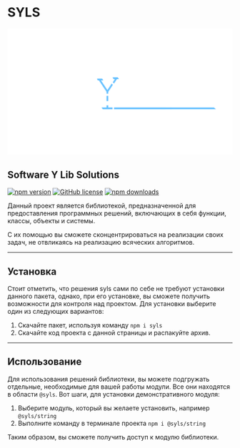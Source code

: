 # SYLS

![Логотип SYLS](https://github.com/MrYNikita/syls/raw/main/logo.png)

## Software Y Lib Solutions

[![npm version](https://img.shields.io/npm/v/syls.svg)](https://npmjs.org/package/syls)
[![GitHub license](https://img.shields.io/badge/license-Apache_2.0-darkblue.svg)](https://github.com/MrYNikita/syls)
[![npm downloads](https://img.shields.io/npm/dm/syls.svg)](https://npmjs.org/package/syls)

Данный проект является библиотекой, предназначенной для предоставления программных решений, включающих в себя функции, классы, объекты и системы.

С их помощью вы сможете сконцентрироваться на реализации своих задач, не отвликаясь на реализацию всяческих алгоритмов.

***

## Установка

Стоит отметить, что решения syls сами по себе не требуют установки данного пакета, однако, при его установке, вы сможете получить возможности для контроля над проектом. Для установки выберите один из следующих вариантов:

1. Скачайте пакет, используя команду ```npm i syls```
1. Скачайте код проекта с данной страницы и распакуйте архив.

***

## Использование

Для использования решений библиотеки, вы можете подгружать отдельные, необходимые для вашей работы модули. Все они находятся в области `@syls`. Вот шаги, для установки демонстративного модуля:

1. Выберите модуль, который вы желаете установить, например `@syls/string`
1. Выполните команду в терминале проекта `npm i @syls/string`

Таким образом, вы сможете получить доступ к модулю библиотеки.
